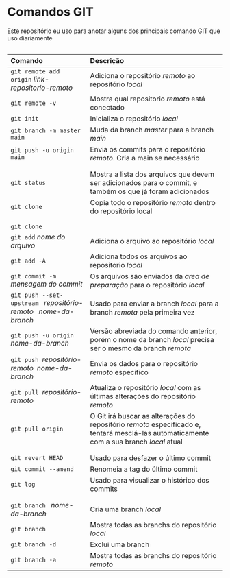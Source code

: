 
# Comandos GIT

Este repositório eu uso para anotar alguns dos principais comando GIT que uso diariamente


## 

| Comando   | Descrição                           |
| :---------- | :---------------------------------- |
| `git remote add origin` *link-repositorio-remoto* | Adiciona o repositório *remoto* ao repositório *local* |
|`git remote -v`| Mostra qual repositorio *remoto* está conectado|
|`git init`| Inicializa o repositório *local* |
|`git branch -m master main`| Muda da branch *master* para a branch *main*|
|`git push -u origin main`| Envia os commits para o repositório *remoto*. Cria a main se necessário |
|||
|||
|`git status`| Mostra a lista dos arquivos que devem ser adicionados para o commit, e também os que já foram adicionados|
|`git clone`| Copia todo o repositório *remoto* dentro do repositório local|
|||
|||
|`git clone`||
|`git add` *nome do arquivo*| Adiciona o arquivo ao repositório *local*|
|`git add -A`| Adiciona todos os arquivos ao repositorio *local*|
|`git commit -m `*mensagem do commit*| Os arquivos são enviados da *area de preparação* para o repositório *local*|
|`git push --set-upstream ` *repositório-remoto* ` `*nome-da-branch*| Usado para enviar a branch *local* para a branch *remota* pela primeira vez|
|`git push -u origin `*nome-da-branch*| Versão abreviada do comando anterior, porém o nome da branch *local* precisa ser o mesmo da branch *remota*|
|`git push `*repositório-remoto*` `*nome-da-branch*| Envia os dados para o repositório *remoto* especifico|
|`git pull `*repositório-remoto*| Atualiza o repositório *local* com as últimas alterações do repositório *remoto*|
|`git pull origin`| O Git irá buscar as alterações do repositório *remoto* especificado e, tentará mesclá-las automaticamente com a sua branch *local* atual|
|||
|||
|`git revert HEAD`| Usado para desfazer o último commit|
|`git commit --amend`| Renomeia a tag do último commit|
|`git log`| Usado para visualizar o histórico dos commits|
|||
|||
|`git branch ` *nome-da-branch*| Cria uma branch *local*|
|`git branch`| Mostra todas as branchs do repositório *local*|
|`git branch -d`| Exclui uma branch|
|`git branch -a`| Mostra todas as branchs do repositório *remoto*|

